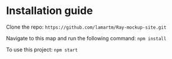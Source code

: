 # Installation guide

Clone the repo:
```https://github.com/lamartm/Ray-mockup-site.git```

Navigate to this map and run the following command:
``` npm install ```

To use this project:
``` npm start ```
